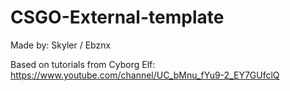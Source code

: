 # CSGO-External-template
Made by: Skyler / Ebznx 

Based on tutorials from Cyborg Elf: https://www.youtube.com/channel/UC_bMnu_fYu9-2_EY7GUfclQ
